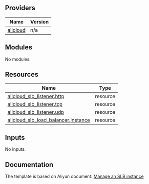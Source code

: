 
<!-- BEGIN_TF_DOCS -->
## Providers

| Name | Version |
|------|---------|
| <a name="provider_alicloud"></a> [alicloud](#provider\_alicloud) | n/a |

## Modules

No modules.

## Resources

| Name | Type |
|------|------|
| [alicloud_slb_listener.http](https://registry.terraform.io/providers/aliyun/alicloud/latest/docs/resources/slb_listener) | resource |
| [alicloud_slb_listener.tcp](https://registry.terraform.io/providers/aliyun/alicloud/latest/docs/resources/slb_listener) | resource |
| [alicloud_slb_listener.udp](https://registry.terraform.io/providers/aliyun/alicloud/latest/docs/resources/slb_listener) | resource |
| [alicloud_slb_load_balancer.instance](https://registry.terraform.io/providers/aliyun/alicloud/latest/docs/resources/slb_load_balancer) | resource |

## Inputs

No inputs.
<!-- END_TF_DOCS -->
## Documentation
<!-- docs-link -->

The template is based on Aliyun document: [Manage an SLB instance](http://help.aliyun.com/document_detail/111634.html)

<!-- docs-link -->

